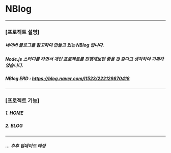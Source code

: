 # NBlog
---
### [프로젝트 설명]
  ##### 네이버 블로그를 참고하여 만들고 있는 NBlog 입니다.
  ##### Node.js 스터디를 하면서 개인 프로젝트를 진행해보면 좋을 것 같다고 생각하여 기획하였습니다.
  ##### NBlog ERD : https://blog.naver.com/l1523/222129870418
---
### [프로젝트 기능]
  ##### 1. HOME
  ##### 2. BLOG
---
##### ... 추후 업데이트 예정

